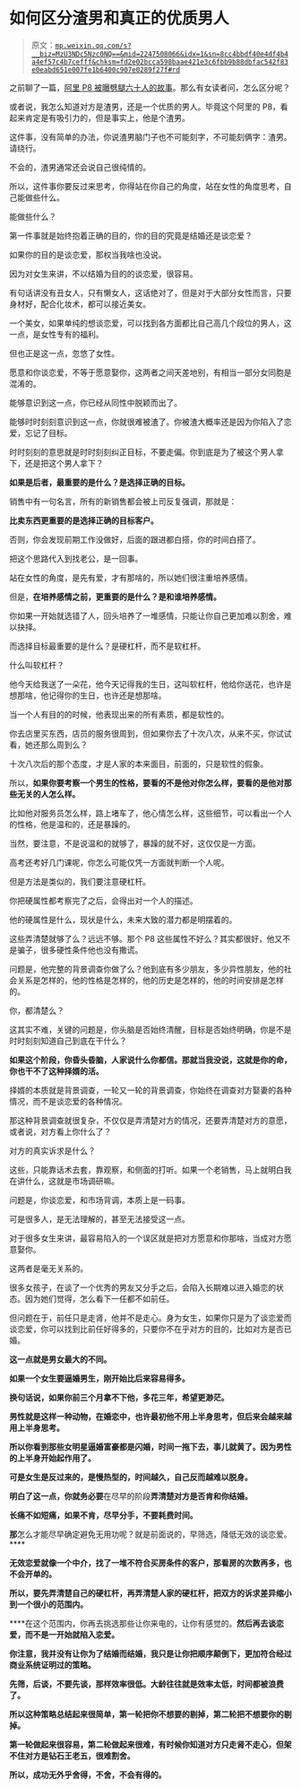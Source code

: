 # 如何区分渣男和真正的优质男人

> 原文：[`mp.weixin.qq.com/s?__biz=MzU3NDc5Nzc0NQ==&mid=2247508066&idx=1&sn=8cc4bbdf40e4df4b4a4ef57c4b7cefff&chksm=fd2e02bcca598baae421e3c6fbb9b88dbfac542f83e0eabd651e007fe1b6400c907e0289f27f#rd`](http://mp.weixin.qq.com/s?__biz=MzU3NDc5Nzc0NQ==&mid=2247508066&idx=1&sn=8cc4bbdf40e4df4b4a4ef57c4b7cefff&chksm=fd2e02bcca598baae421e3c6fbb9b88dbfac542f83e0eabd651e007fe1b6400c907e0289f27f#rd)

之前聊了一篇，[阿里 P8 被曝劈腿六十人的故事](http://mp.weixin.qq.com/s?__biz=MzU3NDc5Nzc0NQ==&mid=2247507806&idx=2&sn=e6c249d278243d3ce531e58aa3903b8d&chksm=fd2e7d80ca59f4967dacec61be1c60a9e034fc3f1be97f5ef879645ec75b1fdc2d579ea7cf4a&scene=21#wechat_redirect)。那么有女读者问，怎么区分呢？ 

或者说，我怎么知道对方是渣男，还是一个优质的男人。毕竟这个阿里的 P8，看起来肯定是有吸引力的，但是事实上，他是个渣男。 

这件事，没有简单的办法，你说渣男脑门子也不可能刻字，不可能刻俩字：渣男。请绕行。

不会的，渣男通常还会说自己很纯情的。

所以，这件事你要反过来思考，你得站在你自己的角度，站在女性的角度思考，自己能做些什么。

能做些什么？ 

第一件事就是始终抱着正确的目的，你的目的究竟是结婚还是谈恋爱？

如果你的目的是谈恋爱，那权当我啥也没说。 

因为对女生来讲，不以结婚为目的的谈恋爱，很容易。

有句话讲没有丑女人，只有懒女人，这话绝对了，但是对于大部分女性而言，只要身材好，配合化妆术，都可以接近美女。 

一个美女，如果单纯的想谈恋爱，可以找到各方面都比自己高几个段位的男人，这一点，是女性专有的福利。 

但也正是这一点，忽悠了女性。 

愿意和你谈恋爱，不等于愿意娶你，这两者之间天差地别，有相当一部分女同胞是混淆的。

能够意识到这一点，你已经从同性中脱颖而出了。 

能够时时刻刻意识到这一点，你就很难被渣了。你被渣大概率还是因为你陷入了恋爱，忘记了目标。

时时刻刻的意思就是时时刻刻纠正目标，不要走偏。你到底是为了被这个男人拿下，还是把这个男人拿下？

**如果是后者，最重要的是什么？是选择正确的目标。**

销售中有一句名言，所有的新销售都会被上司反复强调，那就是： 

**比卖东西更重要的是选择正确的目标客户。**

否则，你会发现前期工作没做好，后面的跟进都白搭，你的时间白搭了。

把这个思路代入到找老公，是一回事。

站在女性的角度，是先有爱，才有那啥的，所以她们很注重培养感情。

但是，**在培养感情之前，更重要的是什么？是和谁培养感情。**

你如果一开始就选错了人，回头培养了一堆感情，只能让你自己更加难以割舍，难以抉择。

而选择目标最重要的是什么？是硬杠杆，而不是软杠杆。

什么叫软杠杆？ 

他今天给我送了一朵花，他今天记得我的生日，这叫软杠杆，他给你送花，也许是想那啥，他记得你的生日，也许还是想那啥。

当一个人有目的的时候，他表现出来的所有素质，都是软性的。

你去店里买东西，店员的服务很周到，但如果你去了十次八次，从来不买，你试试看，她还那么周到么？ 

十次八次后的那个态度，才是人家的本来面目，前面的，只是软性的假象。

所以，**如果你要考察一个男生的性格，要看的不是他对你怎么样，要看的是他对那些无关的人怎么样。**

比如他对服务员怎么样，路上堵车了，他心情怎么样，这些细节，可以看出一个人的性格，他是温和的，还是暴躁的。

当然，要注意，不是说温和的就够了，暴躁的就不好，这仅仅是一方面。

高考还考好几门课呢，你怎么可能仅凭一方面就判断一个人呢。 

但是方法是类似的，我们要注意硬杠杆。 

你把硬属性都考察完了之后，会得出对一个人的描述。

他的硬属性是什么，现状是什么，未来大致的潜力都是明摆着的。

这些弄清楚就够了么？远远不够。那个 P8 这些属性不好么？其实都很好，他又不是骗子，很多硬性条件他也没有撒谎。

问题是，他完整的背景调查你做了么？他到底有多少朋友，多少异性朋友，他的社会关系是怎样的，他的性格是怎样的，他的历史是怎样的，他的时间安排是怎样的。

你，都清楚么？

这其实不难，关键的问题是，你头脑是否始终清醒，目标是否始终明确，你是不是时时刻刻知道自己到底在干什么？

**如果这个阶段，你昏头昏脑，人家说什么你都信。那就当我没说，这就是你的命，你也干不了这种择婿的活。**

择婿的本质就是背景调查，一轮又一轮的背景调查，你始终在调查对方娶妻的各种情况，而不是谈恋爱的各种情况。

那这种背景调查就很复杂，不仅仅是弄清楚对方的情况，还要弄清楚对方的意愿，或者说，对方看上你什么了？

对方的真实诉求是什么？ 

这些，只能靠话术去套，靠观察，和侧面的打听。如果一个老销售，马上就明白我在讲什么，这就是市场调研嘛。

问题是，你谈恋爱，和市场背调，本质上是一码事。

可是很多人，是无法理解的，甚至无法接受这一点。

对于很多女生来讲，最容易陷入的一个误区就是把对方愿意和你那啥，当成对方愿意娶你。 

这两者是毫无关系的。

很多女孩子，在谈了一个优秀的男友又分手之后，会陷入长期难以进入婚恋的状态。因为她们觉得，怎么看下一任都不如前任。

但问题在于，前任只是走肾，他并不是走心。身为女生，如果你只是为了谈恋爱而谈恋爱，你可以找到比前任好得多的，只要你不在乎对方的目的，比如对方是否已婚。

**这一点就是男女最大的不同。** 

****如果一个女生要逼婚男生，刚开始比后来容易得多。**** 

**换句话说，如果你前三个月拿不下他，多花三年，希望更渺茫。** 

****男性就是这样一种动物，在婚恋中，也许最初他不用上半身思考，但后来会越来越用上半身思考。**** 

**所以你看到那些女明星逼婚富豪都是闪婚，时间一拖下去，事儿就黄了。因为男性的上半身开始起作用了。**

**可是女生是反过来的，是慢热型的，时间越久，自己反而越难以脱身。** 

**明白了这一点，你就务必要**在尽早的阶段**弄清楚对方是否肯和你结婚。** 

**长痛不如短痛，如果不肯，尽早分手，不要耗费时间。**

**那**怎么才能尽早确定避免无用功呢？就是前面说的，早筛选，降低无效的谈恋爱。****

**无效恋爱就像一个中介，找了一堆不符合买房条件的客户，那看房的次数再多，也不会开单的。**

**所以，要先弄清楚自己的硬杠杆，再弄清楚人家的硬杠杆，把双方的诉求差异缩小到一个很小的范围内。** 

****在这个范围内，你再去挑选那些让你来电的，让你有感觉的。****然后再去谈恋爱，而不是一开始就陷入恋爱。****

**你注意，**我并没有让你为了结婚而结婚，我只是让你把顺序颠倒下，更加符合经过商业系统证明过的策略。**** 

**先筛，后谈，不要先谈，那样效率很低。大龄往往就是效率太低，时间都被浪费了。**

**所以这种策略总结起来很简单，**第一轮把你不想要的剔掉，第二轮把不想要你的剔掉。****

**第一轮做起来很容易，第二轮做起来很难，有时候你知道对方只走肾不走心，但架不住对方是钻石王老五，很难割舍。** 

**所以，成功无外乎舍得，不舍，不会有得的。**
